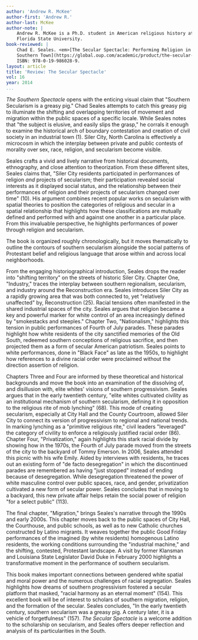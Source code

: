 ```yaml
---
author: 'Andrew R. McKee'
author-first: 'Andrew R.'
author-last: McKee
author-note: |
    Andrew R. McKee is a Ph.D. student in American religious history at
    Florida State University.
book-reviewed: |
    Chad E. Seales. <em>[The Secular Spectacle: Performing Religion in a
    Southern Town](https://global.oup.com/academic/product/the-secular-spectacle-9780199860289?cc=ru&lang=en)</em>. Oxford: Oxford University Press, 2013. 256 pp.  
    ISBN: 978-0-19-986028-9.
layout: article
title: 'Review: The Secular Spectacle'
vol: 16
year: 2014
...
```


*The Southern Spectacle* opens with the enticing visual claim that
"Southern Secularism is a greasy pig." Chad Seales attempts to catch
this greasy pig to illuminate the shifting and overlapping territories
of movement and migration within the public spaces of a specific locale.
While Seales notes that "the subject is elusive, and easily slips the
grasp," he corrals it enough to examine the historical arch of boundary
contestation and creation of civil society in an industrial town (1).
Siler City, North Carolina is effectively a microcosm in which the
interplay between private and public contests of morality over sex,
race, religion, and secularism become visible.

Seales crafts a vivid and lively narrative from historical documents,
ethnography, and close attention to theorization. From these different
sites, Seales claims that, "Siler City residents participated in
performances of religion *and* projects of secularism; their
participation revealed social interests as it displayed social status,
and the relationship between their performances of religion and their
projects of secularism changed over time" (10). His argument combines
recent popular works on secularism with spatial theories to position the
categories of religious and secular in a spatial relationship that
highlights how these classifications are mutually defined and performed
with and against one another in a particular place. From this invaluable
perspective, he highlights performances of power through religion and
secularism.

The book is organized roughly chronologically, but it moves thematically
to outline the contours of southern secularism alongside the social
patterns of Protestant belief and religious language that arose within
and across local neighborhoods.

From the engaging historiographical introduction, Seales drops the
reader into "shifting territory" on the streets of historic Siler City.
Chapter One, "Industry," traces the interplay between southern
regionalism, secularism, and industry around the Reconstruction era.
Seales introduces Siler City as a rapidly growing area that was both
connected to, yet "relatively unaffected" by, Reconstruction (25).
Racial tensions often manifested in the shared industrial spaces of the
city. Seales argues that religion became a key and powerful marker for
white control of an area increasingly defined by "smokestacks and
steeples." Chapter Two, "Nationalism," highlights this tension in public
performances of Fourth of July parades. These parades highlight how
white residents of the city sanctified memories of the Old South,
redeemed southern conceptions of religious sacrifice, and then projected
them as a form of secular American patriotism. Seales points to white
performances, done in "Black Face" as late as the 1950s, to highlight
how references to a divine racial order were proclaimed without the
direction assertion of religion.

Chapters Three and Four are informed by these theoretical and historical
backgrounds and move the book into an examination of the dissolving of,
and disillusion with, elite whites' visions of southern progressivism.
Seales argues that in the early twentieth century, "elite whites
cultivated civility as an institutional mechanism of southern
secularism, defining it in opposition to the religious rite of mob
lynching" (68). This mode of creating secularism, especially at City
Hall and the County Courtroom, allowed Siler City to connect its version
of progressivism to regional and national trends. In marking lynching as
a "primitive religious rite," civil leaders "leveraged" the category of
civility to enforce a religiously justified racial order (86). Chapter
Four, "Privatization," again highlights this stark racial divide by
showing how in the 1970s, the Fourth of July parade moved from the
streets of the city to the backyard of Tommy Emerson. In 2006, Seales
attended this picnic with his wife Emily. Aided by interviews with
residents, he traces out an existing form of "de facto desegregation" in
which the discontinued parades are remembered as having "just stopped"
instead of ending because of desegregation. While desegregation
threatened the power of white masculine control over public spaces,
race, and gender, privatization cultivated a new form of secular power.
Seales concludes that in moving to a backyard, this new private affair
helps retain the social power of religion "for a select public" (113).

The final chapter, "Migration," brings Seales's narrative through the
1990s and early 2000s. This chapter moves back to the public spaces of
City Hall, the Courthouse, and public schools, as well as to new
Catholic churches constructed by Latino migrants. It weaves together the
public Good Friday performances of the imagined (by white residents)
homogenous Latino residents, the working conditions surrounding the
"industrial machine," and the shifting, contested, Protestant landscape.
A visit by former Klansman and Louisiana State Legislator David Duke in
February 2000 highlights a transformative moment in the performance of
southern secularism.

This book makes important connections between gendered white spatial and
moral power and the numerous challenges of racial segregation. Seales
highlights how dreams of southern progressivism fostered a secular
platform that masked, "racial harmony as an eternal moment" (154). This
excellent book will be of interest to scholars of southern migration,
religion, and the formation of the secular. Seales concludes, "In the
early twentieth century, southern secularism was a greasy pig. A century
later, it is a vehicle of forgetfulness" (157). *The Secular Spectacle*
is a welcome addition to the scholarship on secularism, and Seales
offers deeper reflection and analysis of its particularities in the
South.
